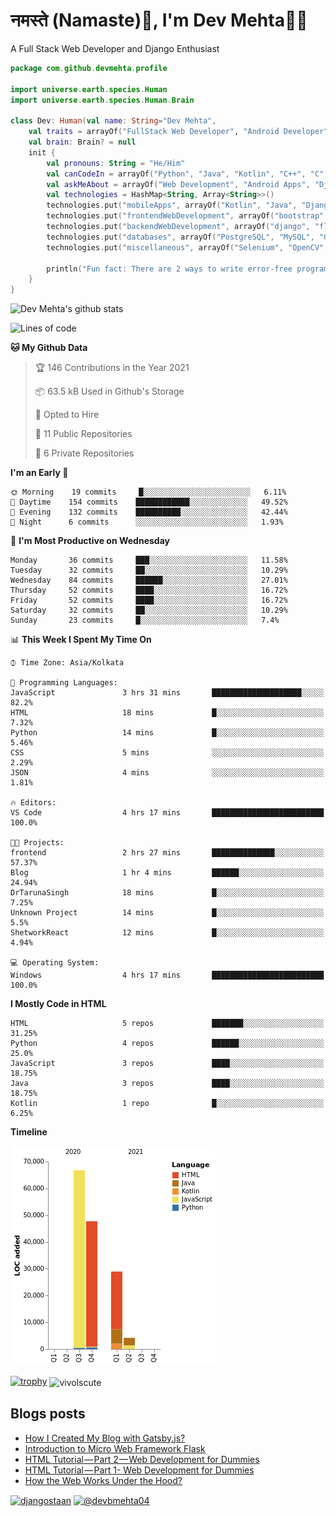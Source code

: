 # नमस्ते (Namaste):pray:, I'm Dev Mehta:man_technologist:
A Full Stack Web Developer and Django Enthusiast

```kotlin
package com.github.devmehta.profile

import universe.earth.species.Human
import universe.earth.species.Human.Brain

class Dev: Human(val name: String="Dev Mehta",
    val traits = arrayOf("FullStack Web Developer", "Android Developer")){
    val brain: Brain? = null
    init {
        val pronouns: String = "He/Him"
        val canCodeIn = arrayOf("Python", "Java", "Kotlin", "C++", "C", "JavaScript")
        val askMeAbout = arrayOf("Web Development", "Android Apps", "Django")
        val technologies = HashMap<String, Array<String>>()
        technologies.put("mobileApps", arrayOf("Kotlin", "Java", "Django APIs"))
        technologies.put("frontendWebDevelopment", arrayOf("bootstrap", "vuesax"))
        technologies.put("backendWebDevelopment", arrayOf("django", "flask"))
        technologies.put("databases", arrayOf("PostgreSQL", "MySQL", "Oracle", "SQLite3"))
        technologies.put("miscellaneous", arrayOf("Selenium", "OpenCV", "Figma", "Adobe XD", "Canva"))

        println("Fun fact: There are 2 ways to write error-free programs, only the 3rd one works")
    }
}
```
![Dev Mehta's github stats](https://github-readme-stats.vercel.app/api?username=Dev-Mehta&count_private=true&show_icons=true&theme=nightowl)

<!--START_SECTION:waka-->
![Lines of code](https://img.shields.io/badge/From%20Hello%20World%20I%27ve%20Written-147543%20lines%20of%20code-blue)

**🐱 My Github Data** 

> 🏆 146 Contributions in the Year 2021
 > 
> 📦 63.5 kB Used in Github's Storage 
 > 
> 💼 Opted to Hire
 > 
> 📜 11 Public Repositories 
 > 
> 🔑 6 Private Repositories  
 > 
**I'm an Early 🐤** 

```text
🌞 Morning    19 commits     █░░░░░░░░░░░░░░░░░░░░░░░░   6.11% 
🌆 Daytime    154 commits    ████████████░░░░░░░░░░░░░   49.52% 
🌃 Evening    132 commits    ██████████░░░░░░░░░░░░░░░   42.44% 
🌙 Night      6 commits      ░░░░░░░░░░░░░░░░░░░░░░░░░   1.93%

```
📅 **I'm Most Productive on Wednesday** 

```text
Monday       36 commits     ███░░░░░░░░░░░░░░░░░░░░░░   11.58% 
Tuesday      32 commits     ██░░░░░░░░░░░░░░░░░░░░░░░   10.29% 
Wednesday    84 commits     ██████░░░░░░░░░░░░░░░░░░░   27.01% 
Thursday     52 commits     ████░░░░░░░░░░░░░░░░░░░░░   16.72% 
Friday       52 commits     ████░░░░░░░░░░░░░░░░░░░░░   16.72% 
Saturday     32 commits     ██░░░░░░░░░░░░░░░░░░░░░░░   10.29% 
Sunday       23 commits     █░░░░░░░░░░░░░░░░░░░░░░░░   7.4%

```


📊 **This Week I Spent My Time On** 

```text
⌚︎ Time Zone: Asia/Kolkata

💬 Programming Languages: 
JavaScript               3 hrs 31 mins       ████████████████████░░░░░   82.2% 
HTML                     18 mins             █░░░░░░░░░░░░░░░░░░░░░░░░   7.32% 
Python                   14 mins             █░░░░░░░░░░░░░░░░░░░░░░░░   5.46% 
CSS                      5 mins              ░░░░░░░░░░░░░░░░░░░░░░░░░   2.29% 
JSON                     4 mins              ░░░░░░░░░░░░░░░░░░░░░░░░░   1.81%

🔥 Editors: 
VS Code                  4 hrs 17 mins       █████████████████████████   100.0%

🐱‍💻 Projects: 
frontend                 2 hrs 27 mins       ██████████████░░░░░░░░░░░   57.37% 
Blog                     1 hr 4 mins         ██████░░░░░░░░░░░░░░░░░░░   24.94% 
DrTarunaSingh            18 mins             █░░░░░░░░░░░░░░░░░░░░░░░░   7.25% 
Unknown Project          14 mins             █░░░░░░░░░░░░░░░░░░░░░░░░   5.5% 
ShetworkReact            12 mins             █░░░░░░░░░░░░░░░░░░░░░░░░   4.94%

💻 Operating System: 
Windows                  4 hrs 17 mins       █████████████████████████   100.0%

```

**I Mostly Code in HTML** 

```text
HTML                     5 repos             ███████░░░░░░░░░░░░░░░░░░   31.25% 
Python                   4 repos             ██████░░░░░░░░░░░░░░░░░░░   25.0% 
JavaScript               3 repos             ████░░░░░░░░░░░░░░░░░░░░░   18.75% 
Java                     3 repos             ████░░░░░░░░░░░░░░░░░░░░░   18.75% 
Kotlin                   1 repo              █░░░░░░░░░░░░░░░░░░░░░░░░   6.25%

```


**Timeline**

![Chart not found](https://raw.githubusercontent.com/Dev-Mehta/Dev-Mehta/master/charts/bar_graph.png) 


<!--END_SECTION:waka-->
[![trophy](https://github-profile-trophy.vercel.app/?username=Dev-Mehta)](https://github.com/ryo-ma/github-profile-trophy)
<img align="center" src="https://github-readme-streak-stats.herokuapp.com/?user=Dev-Mehta&" alt="vivolscute" />
## Blogs posts<!-- BLOG-POST-LIST:START -->
- [How I Created My Blog with Gatsby.js?](https://medium.com/dev-mehta/how-i-created-my-blog-with-gatsby-js-53ae96cfa821?source=rss-63ef94603e35------2)
- [Introduction to Micro Web Framework Flask](https://medium.com/dev-mehta/introduction-to-micro-web-framework-flask-b5ec38cc2e6e?source=rss-63ef94603e35------2)
- [HTML Tutorial — Part 2 — Web Development for Dummies](https://medium.com/dev-mehta/html-tutorial-part-2-web-development-for-dummies-2ec88106831a?source=rss-63ef94603e35------2)
- [HTML Tutorial — Part 1- Web Development for Dummies](https://medium.com/dev-mehta/html-tutorial-part-1-web-development-for-dummies-f8aa5abd80de?source=rss-63ef94603e35------2)
- [How the Web Works Under the Hood?](https://medium.com/dev-mehta/how-the-web-works-under-the-hood-40ec93410d94?source=rss-63ef94603e35------2)
<!-- BLOG-POST-LIST:END -->
<a href="https://instagram.com/djangostaan" target="blank"><img align="center" src="https://cdn.jsdelivr.net/npm/simple-icons@3.0.1/icons/instagram.svg" alt="djangostaan" height="30" width="30" /></a>
<a href="https://medium.com/@devbmehta04" target="blank"><img align="center" src="https://cdn.jsdelivr.net/npm/simple-icons@3.0.1/icons/medium.svg" alt="@devbmehta04" height="30" width="30" /></a>
